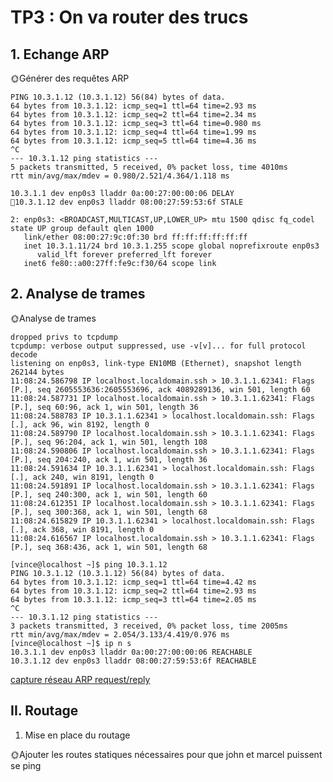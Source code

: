# TP3 : On va router des trucs

## 1. Echange ARP

🌞Générer des requêtes ARP

```[vince@localhost ~]$ ping 10.3.1.12
PING 10.3.1.12 (10.3.1.12) 56(84) bytes of data.
64 bytes from 10.3.1.12: icmp_seq=1 ttl=64 time=2.93 ms
64 bytes from 10.3.1.12: icmp_seq=2 ttl=64 time=2.34 ms
64 bytes from 10.3.1.12: icmp_seq=3 ttl=64 time=0.980 ms
64 bytes from 10.3.1.12: icmp_seq=4 ttl=64 time=1.99 ms
64 bytes from 10.3.1.12: icmp_seq=5 ttl=64 time=4.36 ms
^C
--- 10.3.1.12 ping statistics ---
5 packets transmitted, 5 received, 0% packet loss, time 4010ms
rtt min/avg/max/mdev = 0.980/2.521/4.364/1.118 ms
```
```[vince@localhost ~]$ ip neigh show
10.3.1.1 dev enp0s3 lladdr 0a:00:27:00:00:06 DELAY
💢10.3.1.12 dev enp0s3 lladdr 08:00:27:59:53:6f STALE
```
 
 ```
 2: enp0s3: <BROADCAST,MULTICAST,UP,LOWER_UP> mtu 1500 qdisc fq_codel state UP group default qlen 1000
    link/ether 08:00:27:9c:0f:30 brd ff:ff:ff:ff:ff:ff
    inet 10.3.1.11/24 brd 10.3.1.255 scope global noprefixroute enp0s3
       valid_lft forever preferred_lft forever
    inet6 fe80::a00:27ff:fe9c:f30/64 scope link
```

## 2. Analyse de trames

🌞Analyse de trames

```[vince@localhost ~]$ sudo tcpdump -i enp0s3
dropped privs to tcpdump
tcpdump: verbose output suppressed, use -v[v]... for full protocol decode
listening on enp0s3, link-type EN10MB (Ethernet), snapshot length 262144 bytes
11:08:24.586798 IP localhost.localdomain.ssh > 10.3.1.1.62341: Flags [P.], seq 2605553636:2605553696, ack 4089289136, win 501, length 60
11:08:24.587731 IP localhost.localdomain.ssh > 10.3.1.1.62341: Flags [P.], seq 60:96, ack 1, win 501, length 36
11:08:24.588783 IP 10.3.1.1.62341 > localhost.localdomain.ssh: Flags [.], ack 96, win 8192, length 0
11:08:24.589790 IP localhost.localdomain.ssh > 10.3.1.1.62341: Flags [P.], seq 96:204, ack 1, win 501, length 108
11:08:24.590806 IP localhost.localdomain.ssh > 10.3.1.1.62341: Flags [P.], seq 204:240, ack 1, win 501, length 36
11:08:24.591634 IP 10.3.1.1.62341 > localhost.localdomain.ssh: Flags [.], ack 240, win 8191, length 0
11:08:24.591891 IP localhost.localdomain.ssh > 10.3.1.1.62341: Flags [P.], seq 240:300, ack 1, win 501, length 60
11:08:24.612351 IP localhost.localdomain.ssh > 10.3.1.1.62341: Flags [P.], seq 300:368, ack 1, win 501, length 68
11:08:24.615829 IP 10.3.1.1.62341 > localhost.localdomain.ssh: Flags [.], ack 368, win 8191, length 0
11:08:24.616567 IP localhost.localdomain.ssh > 10.3.1.1.62341: Flags [P.], seq 368:436, ack 1, win 501, length 68
```


```[vince@localhost ~]$ sudo ip neigh flush all
[vince@localhost ~]$ ping 10.3.1.12
PING 10.3.1.12 (10.3.1.12) 56(84) bytes of data.
64 bytes from 10.3.1.12: icmp_seq=1 ttl=64 time=4.42 ms
64 bytes from 10.3.1.12: icmp_seq=2 ttl=64 time=2.93 ms
64 bytes from 10.3.1.12: icmp_seq=3 ttl=64 time=2.05 ms
^C
--- 10.3.1.12 ping statistics ---
3 packets transmitted, 3 received, 0% packet loss, time 2005ms
rtt min/avg/max/mdev = 2.054/3.133/4.419/0.976 ms
[vince@localhost ~]$ ip n s
10.3.1.1 dev enp0s3 lladdr 0a:00:27:00:00:06 REACHABLE
10.3.1.12 dev enp0s3 lladdr 08:00:27:59:53:6f REACHABLE
```

[capture réseau ARP request/reply](tp3_arp.pcapng)

## II. Routage

1. Mise en place du routage

🌞Ajouter les routes statiques nécessaires pour que john et marcel puissent se ping